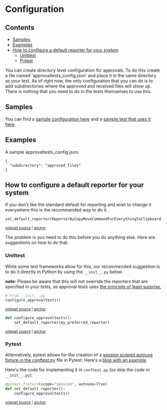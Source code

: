 # Configuration

<!-- toc -->
## Contents

  * [Samples](#samples)
  * [Examples](#examples)
  * [How to configure a default reporter for your system](#how-to-configure-a-default-reporter-for-your-system)
    * [Unittest](#unittest)
    * [Pytest](#pytest)<!-- endToc -->

You can create directory level configuration for approvals.
To do this create a file named 'approvaltests_config.json' and place it in the same directory as your test.
As of right now, the only configuration that you can do is to add subdirectories where the approved and received files will show up.
There is nothing that you need to do in the tests themselves to use this.

## Samples

You can find a [sample configuration here](/tests/configuration/approvaltests_config.json) and a [sample test that uses it here](/tests/configuration/test_subdirectory.py).

## Examples

A sample approvaltests_config.json:

```
{
  "subdirectory": "approved_files"
}
```

## How to configure a default reporter for your system

If you don't like the standard default for reporting and wish to change it everywhere this is the recommended way to do it.

<!-- snippet: default_reporter -->
<a id='snippet-default_reporter'></a>
```py
set_default_reporter(ReporterByCopyMoveCommandForEverythingToClipboard())
```
<sup><a href='/tests/approvals_config.py#L12-L14' title='Snippet source file'>snippet source</a> | <a href='#snippet-default_reporter' title='Start of snippet'>anchor</a></sup>
<!-- endSnippet -->

The problem is you need to do this before you do anything else. Here are suggestions on how to do that.
### Unittest
While some test frameworks allow for this, our recommended suggestion is to do it directly in Python by using the `__init__.py`
below. 

**note:** Please be aware that this will not override the reporters that are specified in your tests, as approval tests uses
[the principle of least surprise.](https://en.wikipedia.org/wiki/Principle_of_least_astonishment)

<!-- snippet: configure_approvaltests_under_init -->
<a id='snippet-configure_approvaltests_under_init'></a>
```py
# From __init__.py
configure_approvaltests()
```
<sup><a href='/tests/__init__.py#L5-L8' title='Snippet source file'>snippet source</a> | <a href='#snippet-configure_approvaltests_under_init' title='Start of snippet'>anchor</a></sup>
<!-- endSnippet -->

<!-- snippet: configure_approvaltests -->
<a id='snippet-configure_approvaltests'></a>
```py
def configure_approvaltests():
    set_default_reporter(my_preferred_reporter)
```
<sup><a href='/tests/approvals_config.py#L8-L11' title='Snippet source file'>snippet source</a> | <a href='#snippet-configure_approvaltests' title='Start of snippet'>anchor</a></sup>
<!-- endSnippet -->

### Pytest

Alternatively, pytest allows for the creation of a [session scoped autouse fixture in the conftest.py](https://pythontesting.net/framework/pytest/pytest-session-scoped-fixtures/#example) file in Pytest.
Here's a [blog with an example](https://pythontesting.net/framework/pytest/pytest-session-scoped-fixtures/#example)

Here's the code for implementing it in `conftest.py` (so skip the code in `__init__.py`):
<!-- snippet: conftest_pytest_session_scoped -->
<a id='snippet-conftest_pytest_session_scoped'></a>
```py
@pytest.fixture(scope="session", autouse=True)
def set_default_reporter():
    configure_approvaltests()
```
<sup><a href='/tests/conftest.py#L5-L11' title='Snippet source file'>snippet source</a> | <a href='#snippet-conftest_pytest_session_scoped' title='Start of snippet'>anchor</a></sup>
<!-- endSnippet -->

